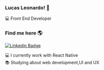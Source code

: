 ### Lucas Leonardo! 👋
💻 Front End Developer

### Find me here 🌎
[![Linkedin Badge](https://img.shields.io/badge/-lucasleonardofr-blue?style=flat-square&logo=Linkedin&logoColor=white&link=https://www.linkedin.com/in/lucasleonardofr/)](https://www.linkedin.com/in/lucasleonardofr/) 

💻 I currently work with React Native<br>
📚 Studying about web development,UI and UX<br>
